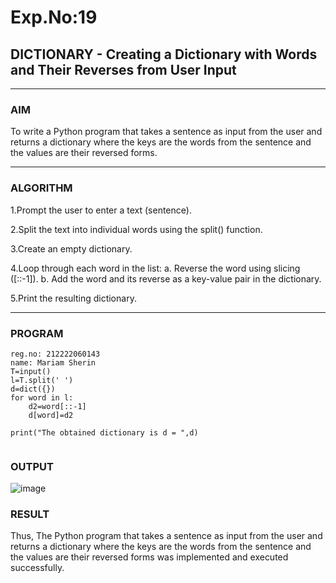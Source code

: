 # Exp.No:19  
## DICTIONARY - Creating a Dictionary with Words and Their Reverses from User Input

---

### AIM  
To write a Python program that takes a sentence as input from the user and returns a dictionary where the keys are the words from the sentence and the values are their reversed forms.

---

### ALGORITHM

1.Prompt the user to enter a text (sentence).

2.Split the text into individual words using the split() function.

3.Create an empty dictionary.

4.Loop through each word in the list:
a. Reverse the word using slicing ([::-1]).
b. Add the word and its reverse as a key-value pair in the dictionary.

5.Print the resulting dictionary.

---

### PROGRAM

```
reg.no: 212222060143
name: Mariam Sherin
T=input()
l=T.split(' ')
d=dict({})
for word in l:
    d2=word[::-1]
    d[word]=d2
    
print("The obtained dictionary is d = ",d)


```

### OUTPUT

![image](https://github.com/user-attachments/assets/f5e31d85-6a9c-436d-8c06-307f1595df9f)


### RESULT
Thus, The Python program that takes a sentence as input from the user and returns a dictionary where the keys are the words from the sentence and the values are their reversed forms was implemented and executed successfully.



